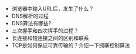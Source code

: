 + 浏览器中输入URL后，发生了什么？
+ DNS解析的过程
+ DNS算法有哪些?
+ 三次握手和四次挥手的过程？
+ 长连接和短连接之间的区别和联系
+ TCP是如何保证可靠传输的？介绍一下拥塞控制算法

